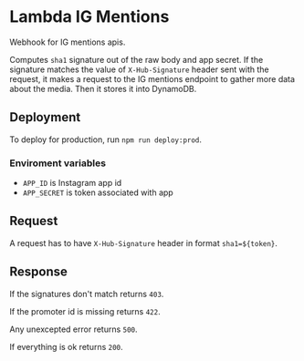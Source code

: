 # Lambda IG Mentions
Webhook for IG mentions apis.

Computes `sha1` signature out of the raw body and app secret. If the signature
matches the value of `X-Hub-Signature` header sent with the request, it makes
a request to the IG mentions endpoint to gather more data about the media. Then
it stores it into DynamoDB.

## Deployment
To deploy for production, run `npm run deploy:prod`.

### Enviroment variables
- `APP_ID` is Instagram app id
- `APP_SECRET` is token associated with app

## Request
A request has to have `X-Hub-Signature` header in format `sha1=${token}`.

## Response
If the signatures don't match returns `403`.

If the promoter id is missing returns `422`.

Any unexcepted error returns `500`.

If everything is ok returns `200`.
